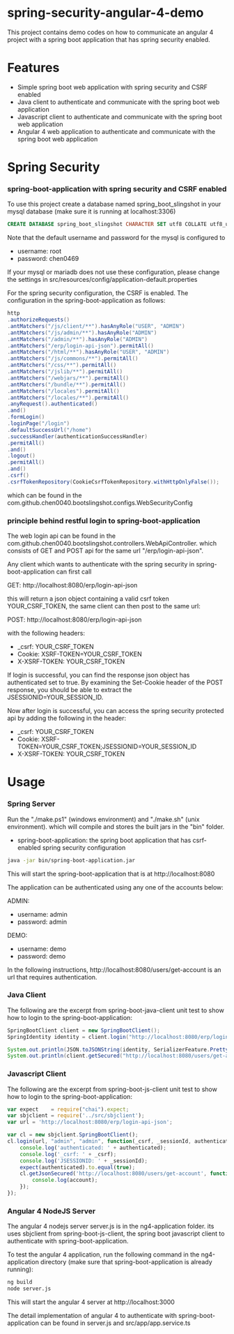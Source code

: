 # spring-security-angular-4-demo

This project contains demo codes on how to communicate an angular 4 project with a spring boot application that has spring security enabled.

# Features

* Simple spring boot web application with spring security and CSRF enabled
* Java client to authenticate and communicate with the spring boot web application
* Javascript client to authenticate and communicate with the spring boot web application
* Angular 4 web application to authenticate and communicate with the spring boot web application

# Spring Security

### spring-boot-application with spring security and CSRF enabled

To use this project create a database named spring_boot_slingshot in your mysql database (make sure it is running at localhost:3306)

```sql
CREATE DATABASE spring_boot_slingshot CHARACTER SET utf8 COLLATE utf8_unicode_ci;
```

Note that the default username and password for the mysql is configured to 

* username: root
* password: chen0469

If your mysql or mariadb does not use these configuration, please change the settings in src/resources/config/application-default.properties

For the spring security configuration, the CSRF is enabled. The configuration in the spring-boot-application as follows:

```java
http
.authorizeRequests()
.antMatchers("/js/client/**").hasAnyRole("USER", "ADMIN")
.antMatchers("/js/admin/**").hasAnyRole("ADMIN")
.antMatchers("/admin/**").hasAnyRole("ADMIN")
.antMatchers("/erp/login-api-json").permitAll()
.antMatchers("/html/**").hasAnyRole("USER", "ADMIN")
.antMatchers("/js/commons/**").permitAll()
.antMatchers("/css/**").permitAll()
.antMatchers("/jslib/**").permitAll()
.antMatchers("/webjars/**").permitAll()
.antMatchers("/bundle/**").permitAll()
.antMatchers("/locales").permitAll()
.antMatchers("/locales/**").permitAll()
.anyRequest().authenticated()
.and()
.formLogin()
.loginPage("/login")
.defaultSuccessUrl("/home")
.successHandler(authenticationSuccessHandler)
.permitAll()
.and()
.logout()
.permitAll()
.and()
.csrf()
.csrfTokenRepository(CookieCsrfTokenRepository.withHttpOnlyFalse());
```

which can be found in the com.github.chen0040.bootslingshot.configs.WebSecurityConfig

### principle behind restful login to spring-boot-application

The web login api can be found in the com.github.chen0040.bootslingshot.controllers.WebApiController. which consists
 of GET and POST api for the same url "/erp/login-api-json".
 
Any client which wants to authenticate with the spring security in spring-boot-application can first call

GET: http://localhost:8080/erp/login-api-json

this will return a json object containing a valid csrf token YOUR_CSRF_TOKEN, the same client can then post to the same url:

POST: http://localhost:8080/erp/login-api-json

with the following headers:

* _csrf: YOUR_CSRF_TOKEN
* Cookie: XSRF-TOKEN=YOUR_CSRF_TOKEN
* X-XSRF-TOKEN: YOUR_CSRF_TOKEN 

If login is successful, you can find the response json object has authenticated set to true.
By examining the Set-Cookie header of the POST response, you should be able to extract the JSESSIONID=YOUR_SESSION_ID.

Now after login is successful, you can access the spring security protected api by adding the following in the header:

* _csrf: YOUR_CSRF_TOKEN
* Cookie: XSRF-TOKEN=YOUR_CSRF_TOKEN;JSESSIONID=YOUR_SESSION_ID
* X-XSRF-TOKEN: YOUR_CSRF_TOKEN 


# Usage

### Spring Server

Run the "./make.ps1" (windows environment) and "./make.sh" (unix environment). which will compile and stores the built
jars in the "bin" folder.

* spring-boot-application: the spring boot application that has csrf-enabled spring security configuration

```bash
java -jar bin/spring-boot-application.jar
```

This will start the spring-boot-application that is at http://localhost:8080

The application can be authenticated using any one of the accounts below:

ADMIN:

* username: admin
* password: admin

DEMO:

* username: demo
* password: demo

In the following instructions, http://localhost:8080/users/get-account is an url that requires authentication.

### Java Client

The following are the excerpt from spring-boot-java-client unit test to show how to login to the spring-boot-application:

```java
SpringBootClient client = new SpringBootClient();
SpringIdentity identity = client.login("http://localhost:8080/erp/login-api-json", "admin", "admin");

System.out.println(JSON.toJSONString(identity, SerializerFeature.PrettyFormat));
System.out.println(client.getSecured("http://localhost:8080/users/get-account"));
```

### Javascript Client

The following are the excerpt from spring-boot-js-client unit test to show how to login to the spring-boot-application:

```js
var expect    = require("chai").expect;
var sbjclient = require('../src/sbjclient');
var url = 'http://localhost:8080/erp/login-api-json';

var cl = new sbjclient.SpringBootClient();
cl.login(url, "admin", "admin", function(_csrf, _sessionId, authenticated){
    console.log('authenticated: ' + authenticated);
    console.log('_csrf: ' + _csrf);
    console.log('JSESSIONID: ' + _sessionId);
    expect(authenticated).to.equal(true);
    cl.getJsonSecured('http://localhost:8080/users/get-account', function(account){
        console.log(account);
    });
});
```

### Angular 4 NodeJS Server

The angular 4 nodejs server server.js is in the ng4-application folder. its uses sbjclient from spring-boot-js-client,
the spring boot javascript client to authenticate with spring-boot-application. 

To test the angular 4 application, run the following command in the ng4-application directory (make sure that spring-boot-application is already running):

```bash
ng build
node server.js
```

This will start the angular 4 server at http://localhost:3000

The detail implementation of angular 4 to authenticate with spring-boot-application can be found in server.js and
src/app/app.service.ts













